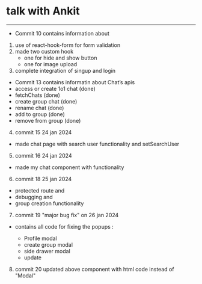 # talk with Ankit

---

- Commit 10 contains information about

1. use of react-hook-form for form validation
2. made two custom hook
   - one for hide and show button
   - one for image upload
3. complete integration of singup and login

- Commit 13 contains informatin about
  Chat’s apis
- access or create 1o1 chat (done)
- fetchChats (done)
- create group chat (done)
- rename chat (done)
- add to group (done)
- remove from group (done)

4. commit 15 24 jan 2024

- made chat page with search user functionality and setSearchUser

5. commit 16 24 jan 2024

- made my chat component with functionality

6. commit 18 25 jan 2024

- protected route and
- debugging and
- group creation functionality

7. commit 19 "major bug fix" on 26 jan 2024

- contains all code for fixing the popups :

  - Profile modal
  - create group modal
  - side drawer modal
  - update

8. commit 20 updated above component with html code instead of "Modal"

